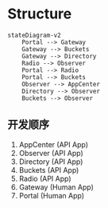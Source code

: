 # Structure

```mermaid
stateDiagram-v2
    Portal --> Gateway
    Gateway --> Buckets
    Gateway --> Directory
    Radio --> Observer
    Portal --> Radio
    Portal --> Buckets
    Observer --> AppCenter
    Directory --> Observer
    Buckets --> Observer
```

## 开发顺序

1. AppCenter (API App)
2. Observer (API App)
3. Directory (API App)
4. Buckets (API App)
5. Radio (API App)
6. Gateway (Human App)
7. Portal (Human App)
